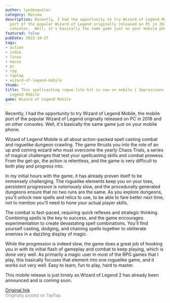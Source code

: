 ```yaml
---
author: lyndonguitar
category: Review
description: Recently, I had the opportunity to try Wizard of Legend Mobile, the mobile
  port of the popular Wizard of Legend originally released on PC in 2018 and on other
  consoles.  Well, it's basically the same game just on your mobile phone.
featured: false
pubDate: 2023-10-27
tags:
- action
- indie
- linux
- macos
- pc
- rpg
- taptap
- wizard-of-legend-mobile
thumb: ''
title: This spellcasting rogue-lite hit is now on mobile | Impressions - Wizard of
  Legend Mobile
game: Wizard of Legend Mobile
---
```

Recently, I had the opportunity to try Wizard of Legend Mobile, the mobile port of the popular Wizard of Legend originally released on PC in 2018 and on other consoles.  Well, it's basically the same game just on your mobile phone.

Wizard of Legend Mobile is all about action-packed spell casting combat and roguelike dungeon crawling. The game thrusts you into the role of an up and coming wizard who must overcome the yearly Chaos Trials, a series of magical challenges that test your spellcasting skills and combat prowess. From the get-go, the action is relentless, and the game is very difficult to both play and progress into.

In my initial hours with the game, it has already proven itself to be immensely challenging. The roguelike elements keep you on your toes, persistent progression is notoriously slow, and the procedurally generated dungeons ensure that no two runs are the same.  As you explore dungeons, you'll unlock new spells and relics to use, to be able to fare better next time, not to mention you'll need to hone your actual player skills.

The combat is fast-paced, requiring quick reflexes and strategic thinking. Combining spells is the key to success, and the game encourages experimentation to create devastating spell combinations. You'll find yourself casting, dodging, and chaining spells together to obliterate enemies in a dazzling display of magic.

While the progression is indeed slow, the game does a great job of hooking you in with its initial flash of gameplay and combat to keep playing, which is done very well. As primarily a magic user in most of the RPG games that I play, this basically focuses that element into one roguelike game, and it works out very well. Easy to learn, fun to play, hard to master.

This mobile release is just timely as Wizard of Legend 2 has already been announced and is coming soon.

[Original link](https://www.taptap.io/post/6473720)<br><span style="font-size: 0.95em; color: #888;">Originally posted on TapTap.</span>